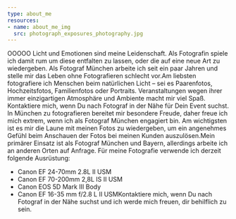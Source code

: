```yaml
---
type: about_me
resources: 
- name: about_me_img
  src: photograph_exposures_photography.jpg
---
```

OOOOO Licht und Emotionen sind meine Leidenschaft. Als Fotografin spiele ich damit rum um diese
entfalten zu lassen, oder die auf eine neue Art zu wiedergeben. Als Fotograf München arbeite ich
seit ein paar Jahren und stelle mir das Leben ohne Fotografieren schlecht vor.Am liebsten
fotografiere ich Menschen beim natürlichen Licht – sei es Paarenfotos, Hochzeitsfotos, Familienfotos
oder Portraits. Veranstaltungen wegen ihrer immer einzigartigen Atmosphäre und Ambiente macht mir
viel Spaß. Kontaktiere mich, wenn Du nach Fotograf in der Nähe für Dein Event suchst. In München zu
fotografieren bereitet mir besondere Freude, daher freue ich mich extrem, wenn ich als Fotograf
München engagiert bin. Am wichtigsten ist es mir die Laune mit meinen Fotos zu wiedergeben, um ein
angenehmes Gefühl beim Anschauen der Fotos bei meinen Kunden auszulösen.Mein primärer Einsatz ist
als Fotograf München und Bayern, allerdings arbeite ich an anderen Orten auf Anfrage. Für meine
Fotografie verwende ich derzeit folgende Ausrüstung:

- Canon EF 24-70mm 2.8L II USM
- Canon EF 70-200mm 2,8L IS II USM
- Canon EOS 5D Mark III Body
- Canon EF 16-35 mm f/2.8 L II USMKontaktiere mich, wenn Du nach Fotograf in der Nähe suchst und ich werde mich freuen, dir behilflich zu sein.


